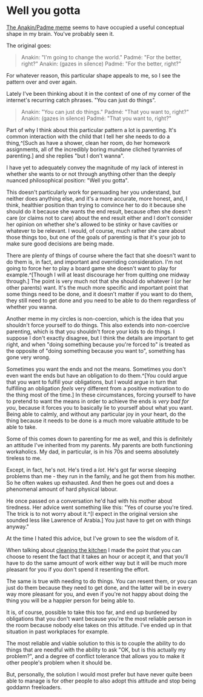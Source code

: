 # Well you gotta

[The Anakin/Padme meme](https://knowyourmeme.com/memes/for-the-better-right) seems to have occupied a useful conceptual shape in my brain. You've probably seen it.

The original goes:

> Anakin: "I'm going to change the world."
> Padmé: "For the better, right?"
> Anakin: (gazes in silence)
> Padmé: "For the better, right?"

For whatever reason, this particular shape appeals to me, so I see the pattern over and over again.

Lately I've been thinking about it in the context of one of my corner of the internet's recurring catch phrases. "You can just do things".

> Anakin: "You can just do things."
> Padmé: "That you want to, right?"
> Anakin: (gazes in silence)
> Padmé: "That you want to, right?"

Part of why I think about this particular pattern a lot is parenting. It's common interaction with the child that I tell her she needs to do a thing,^[Such as have a shower, clean her room, do her homework assignments, all of the incredibly boring mundane cliched tyrannies of parenting.] and she replies "but I don't wanna".

I have yet to adequately convey the magnitude of my lack of interest in whether she wants to or not through anything other than the deeply nuanced philosophical position: "Well you gotta".

This doesn't particularly work for persuading her you understand, but neither does anything else, and it's a more accurate, more honest, and, I think, healthier position than trying to convince her to do it because she should do it because she wants the end result, because often she doesn't care (or claims not to care) about the end result either and I don't consider her opinion on whether she's allowed to be stinky or have cavities or whatever to be relevant. I would, of course, much rather she care about those things too, but one of the goals of parenting is that it's your job to make sure good decisions are being made.

There are plenty of things of course where the fact that she doesn't want to do them is, in fact, and important and overriding consideration. I'm not going to force her to play a board game she doesn't want to play for example.^[Though I will at least discourage her from quitting one midway through.] The point is very much not that she should do whatever I (or her other parents) want. It's the much more specific and important point that some things need to be done, and it doesn't matter if you want to do them, they still need to get done and you need to be able to do them regardless of whether you wanna.

Another meme in my circles is non-coercion, which is the idea that you shouldn't force yourself to do things. This also extends into non-coercive parenting, which is that you shouldn't force your kids to do things. I suppose I don't exactly disagree, but I think the details are important to get right, and when "doing something because you're forced to" is treated as the opposite of "doing something because you want to", something has gone very wrong.

Sometimes you want the ends and not the means. Sometimes you don't even want the ends but have an obligation to do them.^[You could argue that you want to fulfill your obligations, but I would argue in turn that fulfilling an obligation *feels* very different from a positive motivation to do the thing most of the time.] In these circumstances, forcing yourself to have to pretend to want the means in order to achieve the ends is *very bad for you*, because it forces you to basically lie to yourself about what you want. Being able to calmly, and without any particular joy in your heart, do the thing because it needs to be done is a much more valuable attitude to be able to take.

Some of this comes down to parenting for me as well, and this is definitely an attitude I've inherited from my parents.
My parents are both functioning workaholics. My dad, in particular, is in his 70s and seems absolutely tireless to me.

Except, in fact, he's not. He's tired a *lot*. He's got far worse sleeping problems than me - they run in the family, and he got them from his mother. So he often wakes up exhausted. And then he goes out and does a phenomenal amount of hard physical labour.

He once passed on a conversation he'd had with his mother about tiredness. Her advice went something like this: "Yes of course you're tired. The trick is to not worry about it.^[I expect in the original version she sounded less like Lawrence of Arabia.] You just have to get on with things anyway."

At the time I hated this advice, but I've grown to see the wisdom of it.

When talking about [cleaning the kitchen](https://notebook.drmaciver.com/posts/2025-03-23-21:48.html) I made the point that you can choose to resent the fact that it takes an hour or accept it, and that you'll have to do the same amount of work either way but it will be much more pleasant for you if you don't spend it resenting the effort.

The same is true with needing to do things. You can resent them, or you can just do them because they need to get done, and the latter will be in every way more pleasant for you, and even if you're not happy about doing the thing you will be a happier person for being able to.

It is, of course, possible to take this too far, and end up burdened by obligations that you don't want because you're the most reliable person in the room because nobody else takes on this attitude. I've ended up in that situation in past workplaces for example.

The most reliable and viable solution to this is to couple the ability to do things that are needful with the ability to ask "OK, but is this actually my problem?", and a degree of conflict tolerance that allows you to make it other people's problem when it should be.

But, personally, the solution I would most prefer but have never quite been able to manage is for other people to also adopt this attitude and stop being goddamn freeloaders.
